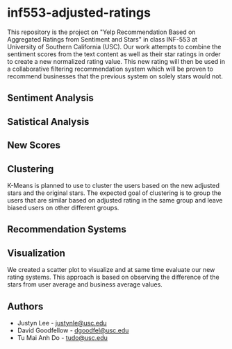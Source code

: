 # inf553-adjusted-ratings
This repository is the project on "Yelp Recommendation Based on Aggregated Ratings from Sentiment and Stars" in class 
INF-553 at University of Southern California (USC). Our work attempts to combine the sentiment scores from the text content as well as their star ratings in order to create a new normalized rating value. This new rating will then be used in a collaborative filtering recommendation system which will be proven to recommend businesses that the previous system on solely stars would not.

## Sentiment Analysis

## Satistical Analysis

## New Scores

## Clustering
K-Means is planned to use to cluster the users based on the new adjusted stars and the original stars. The expected goal of clustering is to group the users that are similar based on adjusted rating in the same group and leave biased users on other different groups.

## Recommendation Systems

## Visualization
We created a scatter plot to visualize and at same time evaluate our new rating systems. This approach is based on observing the difference of the stars from user average and business average values. 

## Authors 
* Justyn Lee - justynle@usc.edu
* David Goodfellow - dgoodfel@usc.edu
* Tu Mai Anh Do - tudo@usc.edu


